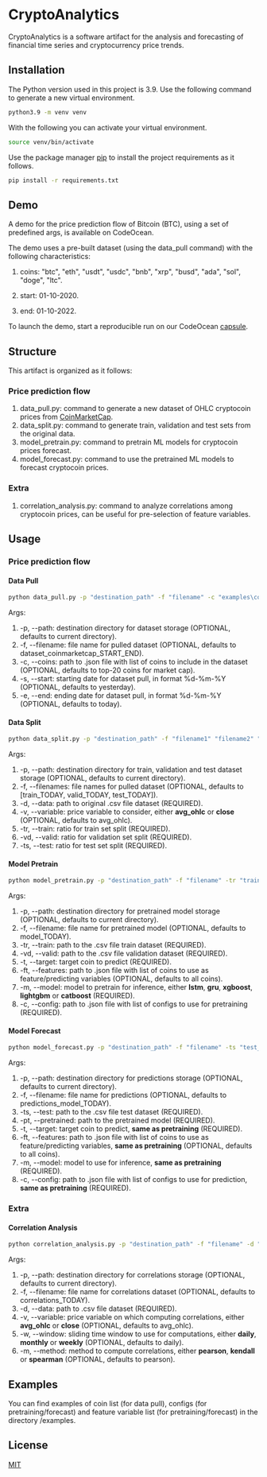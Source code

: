 # CryptoAnalytics

CryptoAnalytics is a software artifact for the analysis and forecasting of financial time series and cryptocurrency price trends.

## Installation

The Python version used in this project is 3.9. Use the following command to generate a new virtual environment.

```bash
python3.9 -m venv venv
```

With the following you can activate your virtual environment.

```bash
source venv/bin/activate
```

Use the package manager [pip](https://pip.pypa.io/en/stable/) to install the project requirements as it follows.

```bash
pip install -r requirements.txt
```
## Demo
A demo for the price prediction flow of Bitcoin (BTC), using a set of predefined args, is available on CodeOcean.

The demo uses a pre-built dataset (using the data_pull command) with the following characteristics:

1. coins: "btc", "eth", "usdt", "usdc", "bnb", "xrp", "busd", "ada", "sol", "doge", "ltc".

2. start: 01-10-2020.

3. end: 01-10-2022.

To launch the demo, start a reproducible run on our CodeOcean [capsule](https://codeocean.com/capsule/7158163/tree).

## Structure
This artifact is organized as it follows:

### Price prediction flow

1. data_pull.py: command to generate a new dataset of OHLC cryptocoin prices from [CoinMarketCap](https://coinmarketcap.com/).
2. data_split.py: command to generate train, validation and test sets from the original data.
3. model_pretrain.py: command to pretrain ML models for cryptocoin prices forecast.
4. model_forecast.py: command to use the pretrained ML models to forecast cryptocoin prices.

### Extra

1. correlation_analysis.py: command to analyze correlations among cryptocoin prices, can be useful for pre-selection of feature variables.

## Usage

### Price prediction flow

#### Data Pull

```bash
python data_pull.py -p "destination_path" -f "filename" -c "examples\coins.json" -s "01-01-2020" -e "01-01-2022"
```
Args:
1. -p, --path: destination directory for dataset storage (OPTIONAL, defaults to current directory).
2. -f, --filename: file name for pulled dataset (OPTIONAL, defaults to dataset_coinmarketcap_START_END).
3. -c, --coins: path to .json file with list of coins to include in the dataset (OPTIONAL, defaults to top-20 coins for market cap).
4. -s, --start: starting date for dataset pull, in format %d-%m-%Y (OPTIONAL, defaults to yesterday).
5. -e, --end: ending date for dataset pull, in format %d-%m-%Y (OPTIONAL, defaults to today).

#### Data Split

```bash
python data_split.py -p "destination_path" -f "filename1" "filename2" "filename3" -d "data_path" -v "avg_ohlc" -tr 0.8 -vd 0.1 -ts 0.1
```
Args:
1. -p, --path: destination directory for train, validation and test dataset storage (OPTIONAL, defaults to current directory).
2. -f, --filenames: file names for pulled dataset (OPTIONAL, defaults to [train_TODAY, valid_TODAY, test_TODAY]).
3. -d, --data: path to original .csv file dataset (REQUIRED).
4. -v, --variable: price variable to consider, either **avg_ohlc** or **close** (OPTIONAL, defaults to avg_ohlc).
5. -tr, --train: ratio for train set split (REQUIRED).
6. -vd, --valid: ratio for validation set split (REQUIRED).
7. -ts, --test: ratio for test set split (REQUIRED).

#### Model Pretrain

```bash
python model_pretrain.py -p "destination_path" -f "filename" -tr "train_path" -vd "valid_path" -t "btc" -ft "examples\features.json" -m "lstm" -c "examples\config_nn.json"
```
Args:
1. -p, --path: destination directory for pretrained model storage (OPTIONAL, defaults to current directory).
2. -f, --filename: file name for pretrained model (OPTIONAL, defaults to model_TODAY).
3. -tr, --train: path to the .csv file train dataset (REQUIRED).
4. -vd, --valid: path to the .csv file validation dataset (REQUIRED).
5. -t, --target: target coin to predict (REQUIRED).
6. -ft, --features: path to .json file with list of coins to use as feature/predicting variables (OPTIONAL, defaults to all coins).
7. -m, --model: model to pretrain for inference, either **lstm**, **gru**, **xgboost**, **lightgbm** or **catboost** (REQUIRED).
8. -c, --config: path to .json file with list of configs to use for pretraining (REQUIRED).

#### Model Forecast

```bash
python model_forecast.py -p "destination_path" -f "filename" -ts "test_path" -pt "pretrained_path" -t "btc" -ft "examples\features.json" -m "lstm" -c "examples\config_nn.json"
```
Args:
1. -p, --path: destination directory for predictions storage (OPTIONAL, defaults to current directory).
2. -f, --filename: file name for predictions (OPTIONAL, defaults to predictions_model_TODAY).
3. -ts, --test: path to the .csv file test dataset (REQUIRED).
4. -pt, --pretrained: path to the pretrained model (REQUIRED).
5. -t, --target: target coin to predict, **same as pretraining** (REQUIRED).
6. -ft, --features: path to .json file with list of coins to use as feature/predicting variables, **same as pretraining** (OPTIONAL, defaults to all coins).
7. -m, --model: model to use for inference, **same as pretraining** (REQUIRED).
8. -c, --config: path to .json file with list of configs to use for prediction, **same as pretraining** (REQUIRED).

### Extra

#### Correlation Analysis

```bash
python correlation_analysis.py -p "destination_path" -f "filename" -d "data_path" -v "avg_ohlc" -w "daily" -m "pearson"
```
Args:
1. -p, --path: destination directory for correlations storage (OPTIONAL, defaults to current directory).
2. -f, --filename: file name for correlations dataset (OPTIONAL, defaults to correlations_TODAY).
3. -d, --data: path to .csv file dataset (REQUIRED).
4. -v, --variable: price variable on which computing correlations, either **avg_ohlc** or **close** (OPTIONAL, defaults to avg_ohlc).
5. -w, --window: sliding time window to use for computations, either **daily**, **monthly** or **weekly** (OPTIONAL, defaults to daily).
6. -m, --method: method to compute correlations, either **pearson**, **kendall** or **spearman** (OPTIONAL, defaults to pearson).

## Examples
You can find examples of coin list (for data pull), configs (for pretraining/forecast) and feature variable list (for pretraining/forecast) in the directory /examples.

## License
[MIT](https://choosealicense.com/licenses/mit/)
